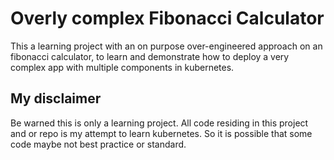 # Overly complex Fibonacci Calculator
This a learning project with an on purpose over-engineered approach on an fibonacci calculator, to learn
and demonstrate how to deploy a very complex app with multiple components in kubernetes.

## My disclaimer
Be warned this is only a learning project. All code residing in this project and or repo is my attempt to learn kubernetes. So it is possible that some code maybe not best practice or standard. 
